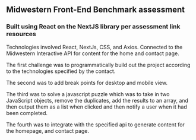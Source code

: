 ## Midwestern Front-End Benchmark assessment

### Built using React on the NextJS library per assessment link resources

Technologies involved React, NextJs, CSS, and Axios. Connected to the Midwestern Interactive API for content for the home and contact page.

The first challenge was to programmatically build out the project according to the technologies specified by the contact.

The second was to add break points for desktop and mobile view.

The third was to solve a javascript puzzle which was to take in two JavaScript objects, remove the duplicates, add the results to an array, and then output them as a list when clicked and then notify a user when it had been completed.

The fourth was to integrate with the specified api to generate content for the homepage, and contact page.

